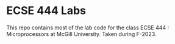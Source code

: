 # ECSE 444 Labs

This repo contains most of the lab code for the class ECSE 444 : Microprocessors at McGill University.
Taken during F-2023.

